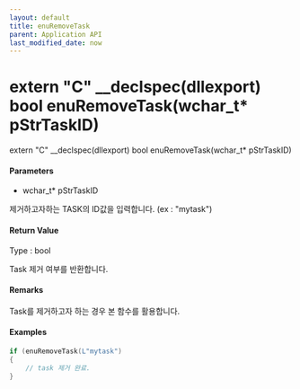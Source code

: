 ```yaml
---
layout: default
title: enuRemoveTask
parent: Application API
last_modified_date: now
---
```

# extern "C" \_\_declspec\(dllexport\) bool enuRemoveTask\(wchar\_t\* pStrTaskID\)

extern "C" \_\_declspec\(dllexport\) bool enuRemoveTask\(wchar\_t\* pStrTaskID\)

#### Parameters

* wchar\_t\* pStrTaskID

제거하고자하는 TASK의 ID값을 입력합니다. \(ex : "mytask"\)

#### Return Value

Type : bool

Task 제거 여부를 반환합니다.

#### Remarks

Task를 제거하고자 하는 경우 본 함수를 활용합니다.

#### Examples

```cpp
if (enuRemoveTask(L"mytask")
{
    // task 제거 완료.
}
```




